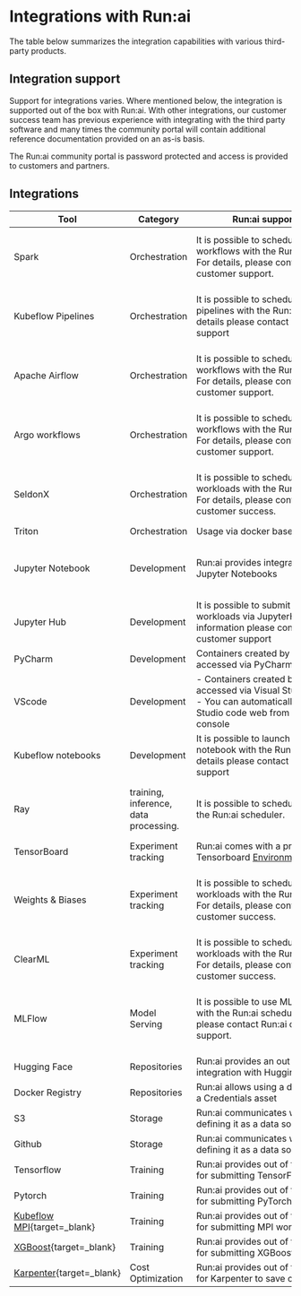 
# Integrations with Run:ai

The table below summarizes the integration capabilities with various third-party products. 

## Integration support

Support for integrations varies. Where mentioned below, the integration is supported out of the box with Run:ai. With other integrations,  our customer success team has previous experience with integrating with the third party software and many times the community portal will contain additional reference documentation provided on an as-is basis.

The Run:ai community portal is password protected and access is provided to customers and partners.

## Integrations

| Tool               | Category                              | Run:ai support details            | Additional Links|
| ------------------ | ------------------------------------- | --------------------------------------------------------------------------------------------------------------------------------------------------------- | -------------------------------------------------------------------------------------------------------------------------------------------------------------------------------------------------------------------------------- |
| Spark              | Orchestration                     |  <div style="width: 300px;"> It is possible to schedule Spark workflows with the Run:ai scheduler. For details, please contact Run:ai customer support. </div>| Run:ai customer success community portal: [https://runai.my.site.com/community/s/article/How-to-Run-Spark-jobs-with-Run-AI](https://runai.my.site.com/community/s/article/How-to-Run-Spark-jobs-with-Run-AI){target=_blank}    |
| Kubeflow Pipelines | Orchestration                     | It is possible to schedule kubeflow pipelines with the Run:ai scheduler. For details please contact Run:ai customer support| Run:ai customer success community portal<br>[https://runai.my.site.com/community/s/article/How-to-integrate-Run-ai-with-Kubeflow](https://runai.my.site.com/community/s/article/How-to-integrate-Run-ai-with-Kubeflow){target=_blank}           |
| Apache Airflow     | Orchestration                     | It is possible to schedule Airflow workflows with the Run:ai scheduler. For details, please contact Run:ai customer support.                              | Run:ai customer success community portal: [https://runai.my.site.com/community/s/article/How-to-integrate-Run-ai-with-Apache-Airflow](https://runai.my.site.com/community/s/article/How-to-integrate-Run-ai-with-Apache-Airflow){target=_blank} |
| Argo workflows     | Orchestration                     | It is possible to schedule Argo workflows with the Run:ai scheduler. For details, please contact Run:ai customer support.  | Run:ai customer success community portal [https://runai.my.site.com/community/s/article/How-to-integrate-Run-ai-with-Argo-Workflows](https://runai.my.site.com/community/s/article/How-to-integrate-Run-ai-with-Argo-Workflows){target=_blank}  |
| SeldonX            | Orchestration                     | It is possible to schedule Seldon Core workloads with the Run:ai scheduler. For details, please contact Run:ai customer success.                          | Run:ai customer success community portal: [https://runai.my.site.com/community/s/article/How-to-integrate-Run-ai-with-Seldon-Core](https://runai.my.site.com/community/s/article/How-to-integrate-Run-ai-with-Apache-Airflow){target=_blank}    |
| Triton             | Orchestration                     | Usage via docker base image       | Quickstart inference [example](../../Researcher/Walkthroughs/quickstart-inference.md)  |
| Jupyter Notebook   | Development                           | Run:ai provides integrated support with Jupyter Notebooks        | Quickstart example: [https://docs.run.ai/latest/Researcher/Walkthroughs/quickstart-jupyter/](https://docs.run.ai/latest/Researcher/Walkthroughs/quickstart-jupyter/)  |
| Jupyter Hub        | Development                           | It is possible to submit Run:ai workloads via JupyterHub. For more information please contact Run:ai customer support      |                 |
| PyCharm            | Development                           | Containers created by Run:ai can be accessed via PyCharm         | PyCharm [example](../../Researcher/tools/dev-pycharm.md)   |
| VScode             | Development                           | - Containers created by Run:ai can be accessed via Visual Studio Code.<br>- You can automatically launch Visual Studio code web from the Run:ai console | VSCode [example](../../Researcher/tools/dev-vscode.md) and VSCode quickstart [example](../../Researcher/Walkthroughs/quickstart-vscode.md). |
| Kubeflow notebooks | Development                           | It is possible to launch a kubeflow notebook with the Run:ai scheduler. For details please contact Run:ai customer support | Run:ai customer success community portal:[https://runai.my.site.com/community/s/article/How-to-integrate-Run-ai-with-Kubeflow<br>](https://runai.my.site.com/community/s/article/How-to-integrate-Run-ai-with-Kubeflow){target=_blank}           |
| Ray                | training, inference, data processing. | It is possible to schedule Ray jobs with the Run:ai scheduler.   | Run:ai customer success community portal [https://runai.my.site.com/community/s/article/How-to-Integrate-Run-ai-with-Ray](https://runai.my.site.com/community/s/article/How-to-Integrate-Run-ai-with-Ray){target=_blank}   |
| TensorBoard        | Experiment tracking                   | Run:ai comes with a preset Tensorboard [Environment](../workloads/assets/environments.md) asset.            | TensorBoard [example](../../Researcher/tools/dev-tensorboard.md). <br> Additional [sample](https://github.com/run-ai/use-cases/tree/master/runai_tensorboard_demo_with_resnet){target=_blank} |
| Weights & Biases   | Experiment tracking                   | It is possible to schedule W&B workloads with the Run:ai scheduler. For details, please contact Run:ai customer success.   | Run:ai Customer success community portal: [https://runai.my.site.com/community/s/article/How-to-integrate-with-Weights-and-Biases](https://runai.my.site.com/community/s/article/How-to-integrate-with-Weights-and-Biases){target=_blank} <br> Additional samples [here](https://github.com/run-ai/use-cases/tree/master/runai_wandb){target=_blank}       |
| ClearML            | Experiment tracking                   | It is possible to schedule ClearML workloads with the Run:ai scheduler. For details, please contact Run:ai customer success.                              | [https://runai.my.site.com/community/s/article/How-to-integrate-Run-ai-with-ClearML](https://runai.my.site.com/community/s/article/How-to-integrate-Run-ai-with-ClearML){target=_blank}                          |
| MLFlow             | Model Serving                         | It is possible to use ML Flow together with the Run:ai scheduler. For details, please contact Run:ai customer support.     | Run:ai customer success community portal: [https://runai.my.site.com/community/s/article/How-to-integrate-Run-ai-with-MLflow](https://runai.my.site.com/community/s/article/How-to-integrate-Run-ai-with-MLflow){target=_blank} <br> Additional MLFlow [sample](https://github.com/run-ai/use-cases/tree/master/runai_mlflow_demo){target=_blank}              |
| Hugging Face       | Repositories                          | Run:ai provides an out of the box integration with Hugging Face  |             |
| Docker Registry    | Repositories                          | Run:ai allows using a docker registry as a Credentials asset     | Credentials [documentation](../workloads/assets/credentials.md)    |
| S3                 | Storage| Run:ai communicates with S3 by defining it as a data source asset| Data source [documentation](../workloads/assets/datasources.md)   |
| Github             | Storage| Run:ai communicates with GitHub by defining it as a data source asset                       | Data source [documentation](../workloads/assets/datasources.md)    |
| Tensorflow         | Training                              | Run:ai provides out of the box support for submitting TensorFlow workloads                  | TensorFlow [via API](../../Researcher/cli-reference/new-cli/runai_tensorflow.md) or use Workflow submission [via user interface](../../Researcher/workloads/trainings.md)   |
| Pytorch            | Training                              | Run:ai provides out of the box support for submitting PyTorch workloads                     | PyTorch [via API](../../Researcher/cli-reference/new-cli/runai_pytorch.md) or use Workflow submission [via user interface](../../Researcher/workloads/trainings.md)   |
| [Kubeflow MPI](https://www.kubeflow.org/docs/components/training/user-guides/mpi/){target=_blank}       | Training                              | Run:ai provides out of the box support for submitting MPI workloads                         | MPI [via API](../../Researcher/cli-reference/new-cli/runai_mpi.md) or use Workflow submission [via user interface](../../Researcher/workloads/trainings.md)    |
| [XGBoost](https://xgboost.readthedocs.io/en/stable/){target=_blank}            | Training                              | Run:ai provides out of the box support for submitting XGBoost workloads                     | XGBoost [via API](../../Researcher/cli-reference/new-cli/runai_xgboost.md) or use Workflow submission [via user interface](../../Researcher/workloads/trainings.md)    |
| [Karpenter](https://karpenter.sh){target=_blank} | Cost Optimization | Run:ai provides out of the box support for Karpenter to save cloud costs  | Integration notes with Karpenter can be found [here](../../Researcher/scheduling/karpenter.md) | 


